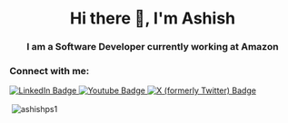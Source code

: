 <h1 align="center">Hi there 👋, I'm Ashish</h1>
<h3 align="center">I am a Software Developer currently working at Amazon</h3>

<h3 align="left">Connect with me:</h3>
<div id="badges">
  <a href="https://www.linkedin.com/in/ashishps1/">
    <img src="https://img.shields.io/badge/LinkedIn-blue?style=for-the-badge&logo=linkedin&logoColor=white" alt="LinkedIn Badge"/>
  </a>  
  <a href="https://www.youtube.com/channel/UCUicT5osQLEL11TimsC8I1g">
    <img src="https://img.shields.io/badge/YouTube-red?style=for-the-badge&logo=youtube&logoColor=white" alt="Youtube Badge"/>
  </a>
  <a href="https://twitter.com/ashishps_1">
    <img src="https://img.shields.io/twitter/follow/ashishps_1?label=ashishps_1" alt="X (formerly Twitter) Badge"/>
  </a>
</div>

<p>&nbsp;<img align="center" src="https://github-readme-stats.vercel.app/api?username=ashishps1&show_icons=true&locale=en" alt="ashishps1" /></p>
